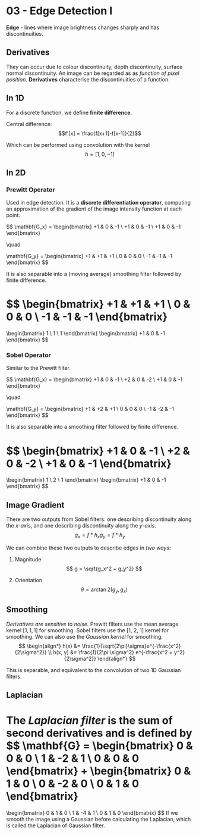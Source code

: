 # 03 - Edge Detection I

**Edge** - lines where image brightness changes sharply and has discontinuities.

## Derivatives

They can occur due to colour discontinuity, depth discontinuity, surface normal discontinuity. An image can be regarded as as *function of pixel position*. **Derivatives** characterise the discontinuities of a function.

## In 1D

For a discrete function, we define **finite difference**.

Central difference: $$f'[x] = \frac{f[x+1]-f[x-1]}{2}$$

Which can be performed using convolution with the kernel 
$$
h=[1, 0, -1]
$$

## In 2D

### Prewitt Operator

Used in edge detection. It is a **discrete differentiation operator**, computing an approximation of the gradient of the image intensity function at each point.

$$
\mathbf{G_x} = 
\begin{bmatrix}
+1 & 0 & -1 \\
+1 & 0 & -1 \\
+1 & 0 & -1 
\end{bmatrix}

\quad

\mathbf{G_y} = 
\begin{bmatrix}
+1 & +1 & +1 \\
0 & 0 & 0 \\
-1 & -1 & -1 
\end{bmatrix}
$$

It is also separable into a (moving average) smoothing filter followed by finite difference.

$$
\begin{bmatrix}
+1 & +1 & +1 \\
0 & 0 & 0 \\
-1 & -1 & -1 
\end{bmatrix}
=
\begin{bmatrix}
1 \\
1 \\
1
\end{bmatrix}
\begin{bmatrix}
+1 & 0 & -1
\end{bmatrix}
$$

### Sobel Operator

Similar to the Prewitt filter.

$$
\mathbf{G_x} = 
\begin{bmatrix}
+1 & 0 & -1 \\
+2 & 0 & -2 \\
+1 & 0 & -1 
\end{bmatrix}

\quad

\mathbf{G_y} = 
\begin{bmatrix}
+1 & +2 & +1 \\
0 & 0 & 0 \\
-1 & -2 & -1 
\end{bmatrix}
$$

It is also separable into a smoothing filter followed by finite difference.

$$
\begin{bmatrix}
+1 & 0 & -1 \\
+2 & 0 & -2 \\
+1 & 0 & -1 
\end{bmatrix}
=
\begin{bmatrix}
1 \\
2 \\
1
\end{bmatrix}
\begin{bmatrix}
+1 & 0 & -1
\end{bmatrix}
$$

## Image Gradient

There are two outputs from Sobel filters: one describing discontinuity along the  *x-axis*, and one describing discontinuity along the *y-axis*. 
$$
g_x = f * h_x
g_y = f * h_y
$$


We can combine these two outputs to describe edges in *two ways*:

1. Magnitude
   $$
   g = \sqrt{g_x^2 + g_y^2}
   $$
   
2. Orientation
   $$
   \theta = \arctan2(g_y, g_x)
   $$

## Smoothing

*Derivatives are sensitive to noise.* Prewitt filters use the mean average kernel $[1, 1, 1]$ for smoothing. Sobel filters use the [1, 2, 1] kernel for smoothing. We can also use the *Gaussian kernel* for smoothing.
$$
\begin{align*}
h(x) &= \frac{1}{\sqrt{2\pi}\sigma}e^{-\frac{x^2}{2\sigma^2}}
\\
h(x, y) &= \frac{1}{2\pi \sigma^2} e^{-\frac{x^2 + y^2}{2\sigma^2}}
\end{align*}
$$

This is separable, and equivalent to the convolution of two 1D Gaussian filters.

## Laplacian

The *Laplacian filter* is the sum of second derivatives and is defined by
$$
\mathbf{G} =
\begin{bmatrix}
0 & 0 & 0 \\
1 & -2 & 1 \\
0 & 0 & 0
\end{bmatrix}
+
\begin{bmatrix}
0 & 1 & 0 \\
0 & -2 & 0 \\
0 & 1 & 0
\end{bmatrix}
=
\begin{bmatrix}
0 & 1 & 0 \\
1 & -4 & 1 \\
0 & 1 & 0
\end{bmatrix}
$$
If we smooth the image using a Gaussian before calculating the Laplacian, which is called the Laplacian of Gaussian filter.
